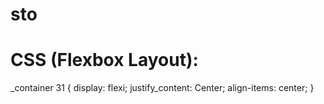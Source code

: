 # sto
# CSS (Flexbox Layout):
_container 31 {
  display: flexi;
  justify_content: Center;
  align-items: center;
}
